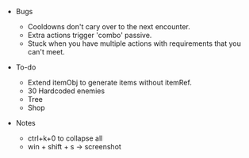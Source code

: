 - Bugs
    - Cooldowns don't cary over to the next encounter.
    - Extra actions trigger 'combo' passive.
    - Stuck when you have multiple actions with requirements that you can't meet.

- To-do
    - Extend itemObj to generate items without itemRef.
    - 30 Hardcoded enemies
    - Tree
    - Shop

- Notes
    - ctrl+k+0 to collapse all
    - win + shift + s -> screenshot